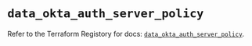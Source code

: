 # `data_okta_auth_server_policy`

Refer to the Terraform Registory for docs: [`data_okta_auth_server_policy`](https://registry.terraform.io/providers/okta/okta/4.6.2/docs/data-sources/auth_server_policy).
